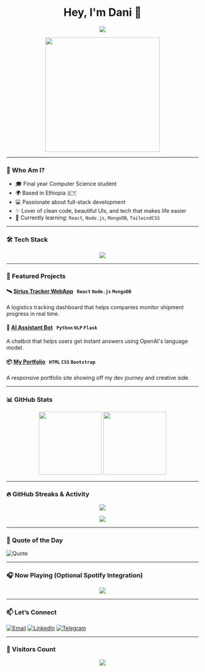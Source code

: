 <h1 align="center">Hey, I'm Dani 👋</h1>

<p align="center">
  <img src="https://readme-typing-svg.herokuapp.com?font=Fira+Code&weight=500&size=25&pause=1000&color=F73D8C&center=true&vCenter=true&width=500&lines=Final+Year+CS+Student+🎓;Aspiring+Full+Stack+Dev+💻;Lover+of+UI%2FUX+%26+Clean+Code+🎨;Building+cool+stuff+with+tech+🛠️;Always+learning+something+new+🚀" />
</p>

<p align="center">
  <img src="https://media.giphy.com/media/qgQUggAC3Pfv687qPC/giphy.gif" width="300" />
</p>

---

### 🧠 Who Am I?

- 🎓 Final year Computer Science student
- 🌍 Based in Ethiopia 🇪🇹
- 💻 Passionate about full-stack development
- ✨ Lover of clean code, beautiful UIs, and tech that makes life easier
- 🌱 Currently learning: `React`, `Node.js`, `MongoDB`, `TailwindCSS`

---

### 🛠️ Tech Stack

<p align="center">
  <img src="https://skillicons.dev/icons?i=html,css,js,ts,react,nodejs,express,mongodb,python,bootstrap,tailwind,git,github,vscode" />
</p>

---

### 🚀 Featured Projects

#### 🛰️ [Sirius Tracker WebApp](#) &nbsp; `React` `Node.js` `MongoDB`  
A logistics tracking dashboard that helps companies monitor shipment progress in real time.

#### 🤖 [AI Assistant Bot](#) &nbsp; `Python` `NLP` `Flask`  
A chatbot that helps users get instant answers using OpenAI's language model.

#### 📦 [My Portfolio](#) &nbsp; `HTML` `CSS` `Bootstrap`  
A responsive portfolio site showing off my dev journey and creative side.

---

### 📊 GitHub Stats

<p align="center">
  <img src="https://github-readme-stats.vercel.app/api?username=danitadesse&show_icons=true&theme=tokyonight&hide=prs" height="165" />
  <img src="https://github-readme-stats.vercel.app/api/top-langs/?username=danitadesse&layout=compact&theme=tokyonight" height="165" />
</p>

---

### 🔥 GitHub Streaks & Activity

<p align="center">
  <img src="https://streak-stats.demolab.com?user=danitadesse&theme=tokyonight&hide_border=true" />
</p>

<p align="center">
  <img src="https://github-readme-activity-graph.cyclic.app/graph?username=danitadesse&bg_color=0d1117&color=58a6ff&line=58a6ff&point=ffffff&area=true&hide_border=true" />
</p>

---

### 💬 Quote of the Day

![Quote](https://quotes-github-readme.vercel.app/api?type=horizontal&theme=tokyonight)

---

### 🎧 Now Playing (Optional Spotify Integration)

<p align="center">
  <img src="https://spotify-github-profile.vercel.app/api/view?uid=YOUR_SPOTIFY_ID&cover_image=true&theme=novatorem&show_offline=false&background_color=121212&interchange=true&bar_color=53b14f&bar_color_cover=false" />
</p>

---

### 📫 Let’s Connect

[![Email](https://img.shields.io/badge/-Email-D14836?style=flat&logo=gmail&logoColor=white)](mailto:your-email@gmail.com)
[![LinkedIn](https://img.shields.io/badge/-LinkedIn-0077B5?style=flat&logo=linkedin&logoColor=white)](https://linkedin.com)
[![Telegram](https://img.shields.io/badge/-Telegram-2CA5E0?style=flat&logo=telegram&logoColor=white)](https://t.me/yourusername)

---

### 🎯 Visitors Count

<p align="center">
  <img src="https://komarev.com/ghpvc/?username=danitadesse&label=Profile+Views&color=brightgreen&style=flat" />
</p>
